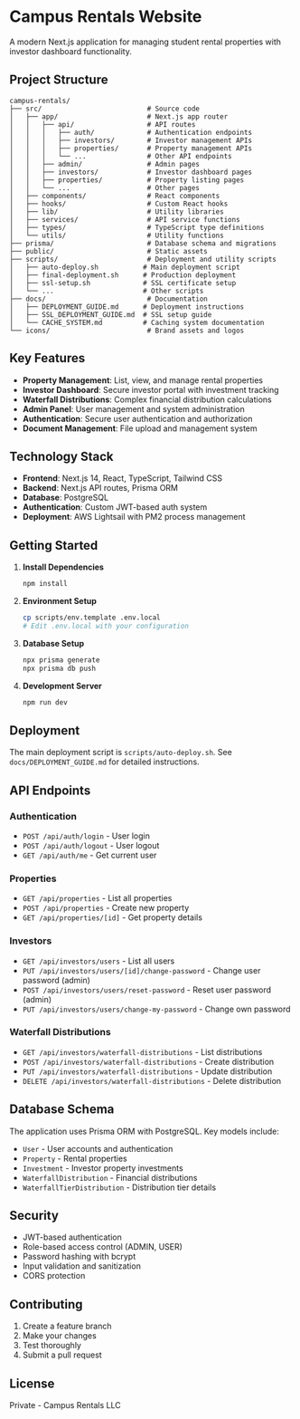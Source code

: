 # Campus Rentals Website

A modern Next.js application for managing student rental properties with investor dashboard functionality.

## Project Structure

```
campus-rentals/
├── src/                          # Source code
│   ├── app/                      # Next.js app router
│   │   ├── api/                  # API routes
│   │   │   ├── auth/             # Authentication endpoints
│   │   │   ├── investors/        # Investor management APIs
│   │   │   ├── properties/       # Property management APIs
│   │   │   └── ...               # Other API endpoints
│   │   ├── admin/                # Admin pages
│   │   ├── investors/            # Investor dashboard pages
│   │   ├── properties/           # Property listing pages
│   │   └── ...                   # Other pages
│   ├── components/               # React components
│   ├── hooks/                    # Custom React hooks
│   ├── lib/                      # Utility libraries
│   ├── services/                 # API service functions
│   ├── types/                    # TypeScript type definitions
│   └── utils/                    # Utility functions
├── prisma/                       # Database schema and migrations
├── public/                       # Static assets
├── scripts/                      # Deployment and utility scripts
│   ├── auto-deploy.sh           # Main deployment script
│   ├── final-deployment.sh      # Production deployment
│   ├── ssl-setup.sh             # SSL certificate setup
│   └── ...                      # Other scripts
├── docs/                         # Documentation
│   ├── DEPLOYMENT_GUIDE.md      # Deployment instructions
│   ├── SSL_DEPLOYMENT_GUIDE.md  # SSL setup guide
│   └── CACHE_SYSTEM.md          # Caching system documentation
└── icons/                        # Brand assets and logos
```

## Key Features

- **Property Management**: List, view, and manage rental properties
- **Investor Dashboard**: Secure investor portal with investment tracking
- **Waterfall Distributions**: Complex financial distribution calculations
- **Admin Panel**: User management and system administration
- **Authentication**: Secure user authentication and authorization
- **Document Management**: File upload and management system

## Technology Stack

- **Frontend**: Next.js 14, React, TypeScript, Tailwind CSS
- **Backend**: Next.js API routes, Prisma ORM
- **Database**: PostgreSQL
- **Authentication**: Custom JWT-based auth system
- **Deployment**: AWS Lightsail with PM2 process management

## Getting Started

1. **Install Dependencies**
   ```bash
   npm install
   ```

2. **Environment Setup**
   ```bash
   cp scripts/env.template .env.local
   # Edit .env.local with your configuration
   ```

3. **Database Setup**
   ```bash
   npx prisma generate
   npx prisma db push
   ```

4. **Development Server**
   ```bash
   npm run dev
   ```

## Deployment

The main deployment script is `scripts/auto-deploy.sh`. See `docs/DEPLOYMENT_GUIDE.md` for detailed instructions.

## API Endpoints

### Authentication
- `POST /api/auth/login` - User login
- `POST /api/auth/logout` - User logout
- `GET /api/auth/me` - Get current user

### Properties
- `GET /api/properties` - List all properties
- `POST /api/properties` - Create new property
- `GET /api/properties/[id]` - Get property details

### Investors
- `GET /api/investors/users` - List all users
- `PUT /api/investors/users/[id]/change-password` - Change user password (admin)
- `POST /api/investors/users/reset-password` - Reset user password (admin)
- `PUT /api/investors/users/change-my-password` - Change own password

### Waterfall Distributions
- `GET /api/investors/waterfall-distributions` - List distributions
- `POST /api/investors/waterfall-distributions` - Create distribution
- `PUT /api/investors/waterfall-distributions` - Update distribution
- `DELETE /api/investors/waterfall-distributions` - Delete distribution

## Database Schema

The application uses Prisma ORM with PostgreSQL. Key models include:
- `User` - User accounts and authentication
- `Property` - Rental properties
- `Investment` - Investor property investments
- `WaterfallDistribution` - Financial distributions
- `WaterfallTierDistribution` - Distribution tier details

## Security

- JWT-based authentication
- Role-based access control (ADMIN, USER)
- Password hashing with bcrypt
- Input validation and sanitization
- CORS protection

## Contributing

1. Create a feature branch
2. Make your changes
3. Test thoroughly
4. Submit a pull request

## License

Private - Campus Rentals LLC
